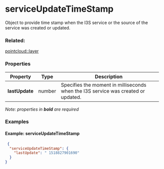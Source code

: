 # serviceUpdateTimeStamp

Object to provide time stamp when the I3S service or the source of the service was created or updated.

### Related:

[pointcloud::layer](../../pointclouds/docs/layer.md)
### Properties

| Property | Type | Description |
| --- | --- | --- |
| **lastUpdate** | number | Specifies the moment in milliseconds when the I3S service was created or updated. |

*Note: properties in **bold** are required*

### Examples 

#### Example: serviceUpdateTimeStamp 

```json
 {
  "serviceUpdateTimeStamp": {
    "lastUpdate": " 1518827901690"
  }
} 
````

